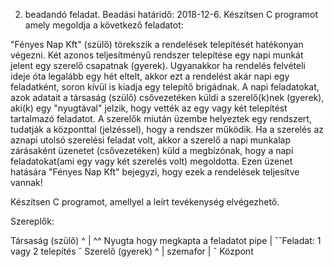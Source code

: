 2. beadandó feladat. Beadási határidő: 2018-12-6. Készítsen C programot amely megoldja a következő feladatot:

"Fényes Nap Kft" (szülő) törekszik a rendelések telepítését hatékonyan végezni. Két azonos teljesítményű rendszer telepítése egy napi munkát jelent egy szerelő csapatnak (gyerek). Ugyanakkor ha rendelés felvételi ideje óta legalább egy hét eltelt, akkor ezt a rendelést akár napi egy feladatként, soron kívül is kiadja egy telepítő brigádnak. A napi feladatokat, azok adatait a társaság (szülő) csővezetéken küldi a szerelő(k)nek (gyerek), aki(k) egy "nyugtával" jelzik, hogy vették az egy vagy két telepítést tartalmazó feladatot. A szerelők miután üzembe helyeztek egy rendszert, tudatják a központtal (jelzéssel), hogy a rendszer működik. Ha a szerelés az aznapi utolsó szerelési feladat volt, akkor a szerelő a napi munkalap zárásaként üzenetet (csővezetéken) küld a megbízónak, hogy a napi feladatokat(ami egy vagy két szerelés volt) megoldotta. Ezen üzenet hatására "Fényes Nap Kft" bejegyzi, hogy ezek a rendelések teljesítve vannak!

Készítsen C programot, amellyel a leírt tevékenység elvégezhető.


Szereplők:

Társaság (szülő)
^
|   ^^ Nyugta hogy megkapta a feladatot
pipe
|   ˇˇFeladat: 1 vagy 2 telepítés
ˇ
Szerelő (gyerek) 
^
|
szemafor
|
ˇ
Központ